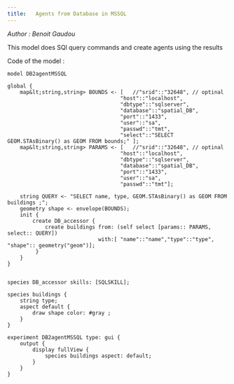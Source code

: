 ```yaml
---
title:   Agents from Database in MSSQL
---
```


[//]: # (keyword|skill_SQLSKILL)
[//]: # (keyword|concept_database)


_Author : Benoit Gaudou_

 This model does SQl query commands and create agents using the results


Code of the model : 

```
model DB2agentMSSQL

global {
	map&lt;string,string> BOUNDS <- [	//"srid"::"32648", // optinal
									"host"::"localhost",
									"dbtype"::"sqlserver",
									"database"::"spatial_DB",
									"port"::"1433",
									"user"::"sa",
									"passwd"::"tmt",
								  	"select"::"SELECT GEOM.STAsBinary() as GEOM FROM bounds;" ];
	map&lt;string,string> PARAMS <- [	//"srid"::"32648", // optinal
									"host"::"localhost",
									"dbtype"::"sqlserver",
									"database"::"spatial_DB",
									"port"::"1433",
									"user"::"sa",
									"passwd"::"tmt"];
	
	string QUERY <- "SELECT name, type, GEOM.STAsBinary() as GEOM FROM buildings ;";
	geometry shape <- envelope(BOUNDS);		  	
	init {
		create DB_accessor {
			create buildings from: (self select [params:: PARAMS, select:: QUERY]) 
							 with:[ "name"::"name","type"::"type", "shape":: geometry("geom")];
		 }
	}
}


species DB_accessor skills: [SQLSKILL];
	
species buildings {
	string type;
	aspect default {
		draw shape color: #gray ;
	}	
}	

experiment DB2agentMSSQL type: gui {
	output {
		display fullView {
			species buildings aspect: default;
		}
	}
}
```
